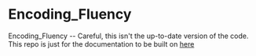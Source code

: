 # Encoding_Fluency
Encoding_Fluency
-- Careful, this isn't the up-to-date version of the code. This repo is just for the documentation to be built on [here](https://encoding-fluence-docs.readthedocs.io/en/latest/)
